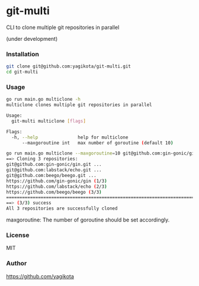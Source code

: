 # git-multi
CLI to clone multiple git repositories in parallel

(under development)

### Installation
```bash
git clone git@github.com:yagikota/git-multi.git
cd git-multi
```

### Usage
```bash
go run main.go multiclone -h
multiclone clones multiple git repositories in parallel

Usage:
  git-multi multiclone [flags]

Flags:
  -h, --help               help for multiclone
      --maxgoroutine int   max number of goroutine (default 10)
```

```bash
go run main.go multiclone --maxgoroutine=10 git@github.com:gin-gonic/gin.git git@github.com:labstack/echo.git git@github.com:beego/beego.git
==> Cloning 3 repositories:
git@github.com:gin-gonic/gin.git ...
git@github.com:labstack/echo.git ...
git@github.com:beego/beego.git ...
https://github.com/gin-gonic/gin (1/3)
https://github.com/labstack/echo (2/3)
https://github.com/beego/beego (3/3)
====================================================================================================
==> (3/3) success
All 3 repositories are successfully cloned
```
maxgoroutine: The number of goroutine should be set accordingly.

### License
MIT
### Author
https://github.com/yagikota
